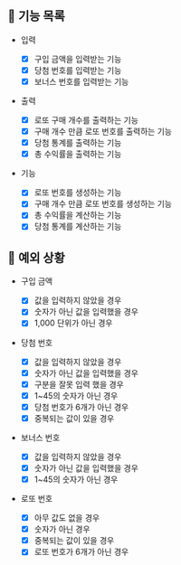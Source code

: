 ## 📄 기능 목록

- 입력

  - [x] 구입 금액을 입력받는 기능
  - [x] 당첨 번호를 입력받는 기능
  - [x] 보너스 번호를 입력받는 기능

- 출력

  - [x] 로또 구매 개수를 출력하는 기능
  - [x] 구매 개수 만큼 로또 번호를 출력하는 기능
  - [x] 당첨 통계를 출력하는 기능
  - [x] 총 수익률을 출력하는 기능

- 기능
  - [x] 로또 번호를 생성하는 기능
  - [x] 구매 개수 만큼 로또 번호를 생성하는 기능
  - [x] 총 수익률을 계산하는 기능
  - [x] 당첨 통계를 계산하는 기능

## 🎯 예외 상황

- 구입 금액

  - [x] 값을 입력하지 않았을 경우
  - [x] 숫자가 아닌 값을 입력했을 경우
  - [x] 1,000 단위가 아닌 경우

- 당첨 번호

  - [x] 값을 입력하지 않았을 경우
  - [x] 숫자가 아닌 값을 입력했을 경우
  - [x] 구분을 잘못 입력 했을 경우
  - [x] 1~45의 숫자가 아닌 경우
  - [x] 당첨 번호가 6개가 아닌 경우
  - [x] 중복되는 값이 있을 경우

- 보너스 번호

  - [x] 값을 입력하지 않았을 경우
  - [x] 숫자가 아닌 값을 입력했을 경우
  - [x] 1~45의 숫자가 아닌 경우

- 로또 번호

  - [x] 아무 값도 없을 경우
  - [x] 숫자가 아닌 경우
  - [x] 중복되는 값이 있을 경우
  - [x] 로또 번호가 6개가 아닌 경우
